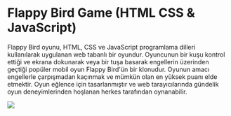 # Flappy Bird Game (HTML CSS & JavaScript)

Flappy Bird oyunu, HTML, CSS ve JavaScript programlama dilleri kullanılarak uygulanan web tabanlı bir oyundur. Oyuncunun bir kuşu kontrol ettiği ve ekrana dokunarak veya bir tuşa basarak engellerin üzerinden geçtiği popüler mobil oyun Flappy Bird'ün bir klonudur. Oyunun amacı engellerle çarpışmadan kaçınmak ve mümkün olan en yüksek puanı elde etmektir. Oyun eğlence için tasarlanmıştır ve web tarayıcılarında gündelik oyun deneyimlerinden hoşlanan herkes tarafından oynanabilir.

![](https://media.giphy.com/media/3ornk1WsTfNDP2mBJS/giphy.gif)
